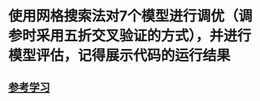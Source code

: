 # 使用网格搜索法对7个模型进行调优（调参时采用五折交叉验证的方式），并进行模型评估，记得展示代码的运行结果  
## [参考学习](https://shimo.im/docs/LwhrRm1VuJ8kTHvB)
